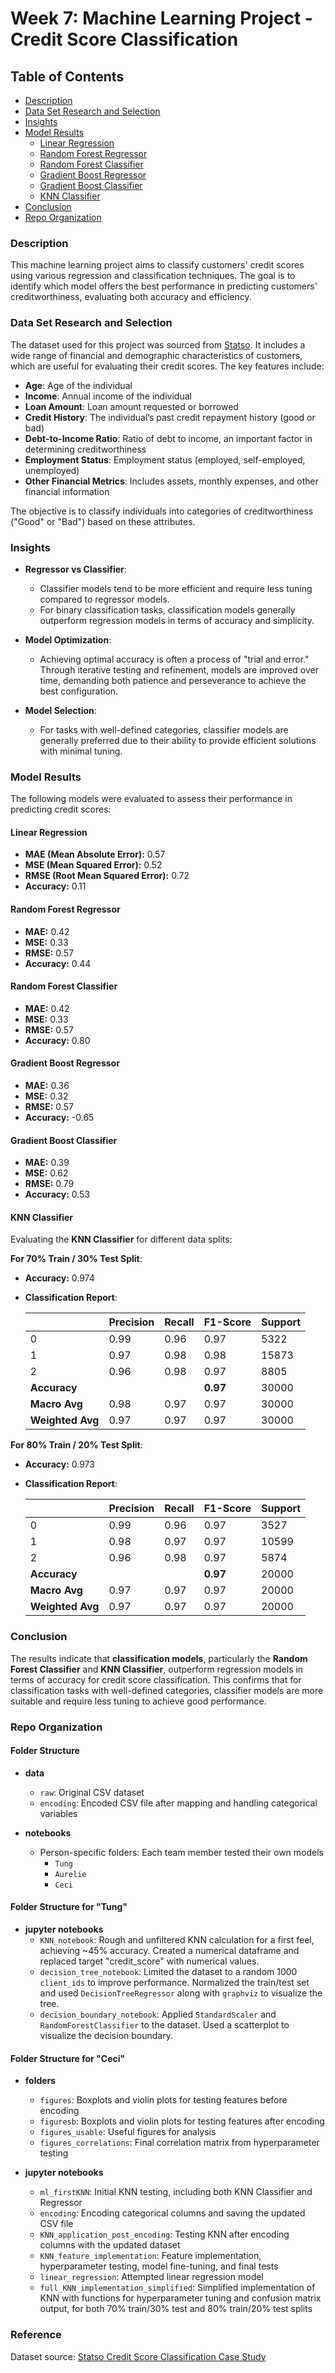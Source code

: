 # Week 7: Machine Learning Project - Credit Score Classification

## Table of Contents
- [Description](#description)
- [Data Set Research and Selection](#data-set-research-and-selection)
- [Insights](#insights)
- [Model Results](#model-results)
  - [Linear Regression](#linear-regression)
  - [Random Forest Regressor](#random-forest-regressor)
  - [Random Forest Classifier](#random-forest-classifier)
  - [Gradient Boost Regressor](#gradient-boost-regressor)
  - [Gradient Boost Classifier](#gradient-boost-classifier)
  - [KNN Classifier](#knn-classifier)
- [Conclusion](#conclusion)
- [Repo Organization](#repo-organization)

### Description

This machine learning project aims to classify customers' credit scores using various regression and classification techniques. The goal is to identify which model offers the best performance in predicting customers' creditworthiness, evaluating both accuracy and efficiency.

### Data Set Research and Selection

The dataset used for this project was sourced from [Statso](https://statso.io/credit-score-classification-case-study/). It includes a wide range of financial and demographic characteristics of customers, which are useful for evaluating their credit scores. The key features include:

- **Age**: Age of the individual
- **Income**: Annual income of the individual
- **Loan Amount**: Loan amount requested or borrowed
- **Credit History**: The individual’s past credit repayment history (good or bad)
- **Debt-to-Income Ratio**: Ratio of debt to income, an important factor in determining creditworthiness
- **Employment Status**: Employment status (employed, self-employed, unemployed)
- **Other Financial Metrics**: Includes assets, monthly expenses, and other financial information

The objective is to classify individuals into categories of creditworthiness ("Good" or "Bad") based on these attributes.

### Insights

- **Regressor vs Classifier**:  
  - Classifier models tend to be more efficient and require less tuning compared to regressor models.  
  - For binary classification tasks, classification models generally outperform regression models in terms of accuracy and simplicity.
  
- **Model Optimization**:  
  - Achieving optimal accuracy is often a process of "trial and error." Through iterative testing and refinement, models are improved over time, demanding both patience and perseverance to achieve the best configuration.

- **Model Selection**:  
  - For tasks with well-defined categories, classifier models are generally preferred due to their ability to provide efficient solutions with minimal tuning.

### Model Results

The following models were evaluated to assess their performance in predicting credit scores:

#### Linear Regression
- **MAE (Mean Absolute Error):** 0.57
- **MSE (Mean Squared Error):** 0.52
- **RMSE (Root Mean Squared Error):** 0.72
- **Accuracy:** 0.11

#### Random Forest Regressor
- **MAE:** 0.42
- **MSE:** 0.33
- **RMSE:** 0.57
- **Accuracy:** 0.44

#### Random Forest Classifier
- **MAE:** 0.42
- **MSE:** 0.33
- **RMSE:** 0.57
- **Accuracy:** 0.80

#### Gradient Boost Regressor
- **MAE:** 0.36
- **MSE:** 0.32
- **RMSE:** 0.57
- **Accuracy:** -0.65

#### Gradient Boost Classifier
- **MAE:** 0.39
- **MSE:** 0.62
- **RMSE:** 0.79
- **Accuracy:** 0.53

#### KNN Classifier

Evaluating the **KNN Classifier** for different data splits:

**For 70% Train / 30% Test Split**:
- **Accuracy:** 0.974
- **Classification Report**:

  |               | Precision | Recall | F1-Score | Support |
  |---------------|-----------|--------|----------|---------|
  | 0             | 0.99      | 0.96   | 0.97     | 5322    |
  | 1             | 0.97      | 0.98   | 0.98     | 15873   |
  | 2             | 0.96      | 0.98   | 0.97     | 8805    |
  | **Accuracy**  |           |        | **0.97** | 30000   |
  | **Macro Avg** | 0.98      | 0.97   | 0.97     | 30000   |
  | **Weighted Avg** | 0.97   | 0.97   | 0.97     | 30000   |

**For 80% Train / 20% Test Split**:
- **Accuracy:** 0.973
- **Classification Report**:

  |               | Precision | Recall | F1-Score | Support |
  |---------------|-----------|--------|----------|---------|
  | 0             | 0.99      | 0.96   | 0.97     | 3527    |
  | 1             | 0.98      | 0.97   | 0.97     | 10599   |
  | 2             | 0.96      | 0.98   | 0.97     | 5874    |
  | **Accuracy**  |           |        | **0.97** | 20000   |
  | **Macro Avg** | 0.97      | 0.97   | 0.97     | 20000   |
  | **Weighted Avg** | 0.97   | 0.97   | 0.97     | 20000   |

### Conclusion

The results indicate that **classification models**, particularly the **Random Forest Classifier** and **KNN Classifier**, outperform regression models in terms of accuracy for credit score classification. This confirms that for classification tasks with well-defined categories, classifier models are more suitable and require less tuning to achieve good performance.

### Repo Organization

#### Folder Structure

- **data**
  - `raw`: Original CSV dataset  
  - `encoding`: Encoded CSV file after mapping and handling categorical variables

- **notebooks**
  - Person-specific folders: Each team member tested their own models
    - `Tung`
    - `Aurelie`
    - `Ceci`

#### Folder Structure for "Tung"

- **jupyter notebooks**
  - `KNN_notebook`: Rough and unfiltered KNN calculation for a first feel, achieving ~45% accuracy. Created a numerical dataframe and replaced target "credit_score" with numerical values.
  - `decision_tree_notebook`: Limited the dataset to a random 1000 `client_ids` to improve performance. Normalized the train/test set and used `DecisionTreeRegressor` along with `graphviz` to visualize the tree.
  - `decision_boundary_notebook`: Applied `StandardScaler` and `RandomForestClassifier` to the dataset. Used a scatterplot to visualize the decision boundary.

#### Folder Structure for "Ceci"

- **folders**  
  - `figures`: Boxplots and violin plots for testing features before encoding  
  - `figuresb`: Boxplots and violin plots for testing features after encoding  
  - `figures_usable`: Useful figures for analysis  
  - `figures_correlations`: Final correlation matrix from hyperparameter testing

- **jupyter notebooks**
  - `ml_firstKNN`: Initial KNN testing, including both KNN Classifier and Regressor  
  - `encoding`: Encoding categorical columns and saving the updated CSV file  
  - `KNN_application_post_encoding`: Testing KNN after encoding columns with the updated dataset  
  - `KNN_feature_implementation`: Feature implementation, hyperparameter testing, model fine-tuning, and final tests  
  - `linear_regression`: Attempted linear regression model  
  - `full_KNN_implementation_simplified`: Simplified implementation of KNN with functions for hyperparameter tuning and confusion matrix output, for both 70% train/30% test and 80% train/20% test splits

### Reference

Dataset source: [Statso Credit Score Classification Case Study](https://statso.io/credit-score-classification-case-study/)